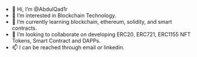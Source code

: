 - 👋 Hi, I’m @AbdulQad1r
- 👀 I’m interested in Blockchain Technology.
- 🌱 I’m currently learning blockchain, ethereum, solidity, and smart contracts.
- 💞️ I’m looking to collaborate on developing ERC20, ERC721, ERC1155 NFT Tokens, Smart Contract and DAPPs.
- 📫 I can be reached through email or linkedin. 

<!---
AbdulQad1r/AbdulQad1r is a ✨ special ✨ repository because its `README.md` (this file) appears on your GitHub profile.
You can click the Preview link to take a look at your changes.
--->
